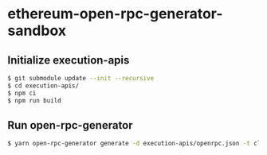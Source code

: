 # ethereum-open-rpc-generator-sandbox

## Initialize execution-apis

```bash
$ git submodule update --init --recursive
$ cd execution-apis/
$ npm ci
$ npm run build
```

## Run open-rpc-generator

```bash
$ yarn open-rpc-generator generate -d execution-apis/openrpc.json -t client -l typescript
```
